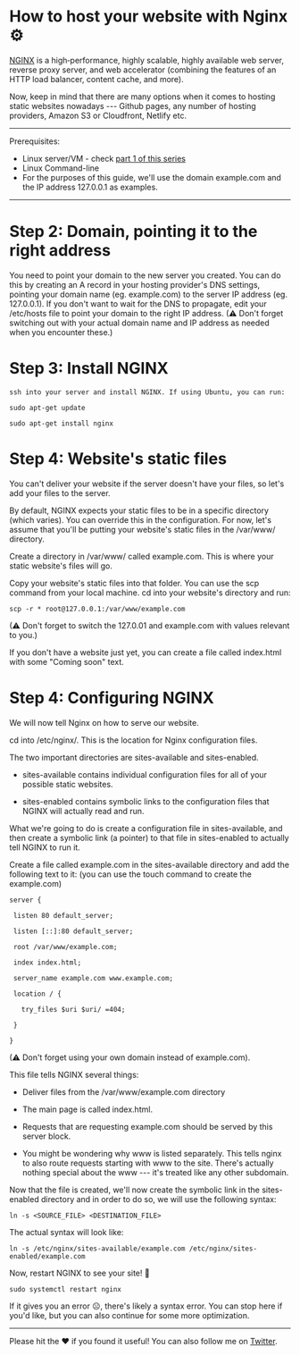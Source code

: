 # How to host your website with Nginx ⚙

[NGINX](https://www.nginx.com/) is a high‑performance, highly scalable, highly available web server, reverse proxy server, and web accelerator (combining the features of an HTTP load balancer, content cache, and more).

Now, keep in mind that there are many options when it comes to hosting static websites nowadays --- Github pages, any number of hosting providers, Amazon S3 or Cloudfront, Netlify etc.

* * * * *
Prerequisites:

- Linux server/VM - check [part 1 of this series](https://blog.rishabkumar.com/how-to-set-up-a-vm-in-gcp-cke1f3xb200iwvls16iqke0rw)
- Linux Command-line
- For the purposes of this guide, we'll use the domain example.com and the IP address 127.0.0.1 as examples.
* * * * *

Step 2: Domain, pointing it to the right address
================================================

You need to point your domain to the new server you created. You can do this by creating an A record in your hosting provider's DNS settings, pointing your domain name (eg. example.com) to the server IP address (eg. 127.0.0.1). If you don't want to wait for the DNS to propagate, edit your /etc/hosts file to point your domain to the right IP address.
(⚠ Don't forget switching out with your actual domain name and IP address as needed when you encounter these.)

Step 3: Install NGINX
=====================
```
ssh into your server and install NGINX. If using Ubuntu, you can run:

sudo apt-get update

sudo apt-get install nginx
```


Step 4: Website's static files
======================================================

You can't deliver your website if the server doesn't have your files, so let's add your files to the server.

By default, NGINX expects your static files to be in a specific directory (which varies). You can override this in the configuration. For now, let's assume that you'll be putting your website's static files in the /var/www/ directory.

Create a directory in /var/www/ called example.com. This is where your static website's files will go.

Copy your website's static files into that folder. You can use the scp command from your local machine. cd into your website's directory and run:

`scp -r * root@127.0.0.1:/var/www/example.com`

(⚠ Don't forget to switch the 127.0.01 and example.com with values relevant to you.)

If you don't have a website just yet, you can create a file called index.html with some "Coming soon" text.

Step 4: Configuring NGINX
=============================================

We will now tell Nginx on how to serve our website.

cd into /etc/nginx/. This is the location for Nginx configuration files.

The two important directories are sites-available and sites-enabled.

-   sites-available contains individual configuration files for all of your possible static websites.

-   sites-enabled contains symbolic links to the configuration files that NGINX will actually read and run.

What we're going to do is create a configuration file in sites-available, and then create a symbolic link (a pointer) to that file in sites-enabled to actually tell NGINX to run it.

Create a file called example.com in the sites-available directory and add the following text to it:
(you can use the touch command to create the example.com)

```
server {

 listen 80 default_server;

 listen [::]:80 default_server;

 root /var/www/example.com;

 index index.html;

 server_name example.com www.example.com;

 location / {

   try_files $uri $uri/ =404;

 }

}
```

(⚠ Don't forget using your own domain instead of example.com).

This file tells NGINX several things:

-   Deliver files from the /var/www/example.com directory

-   The main page is called index.html.

-   Requests that are requesting example.com should be served by this server block.

-   You might be wondering why www is listed separately. This tells nginx to also route requests starting with www to the site. There's actually nothing special about the www --- it's treated like any other subdomain.

Now that the file is created, we'll now create the symbolic link in the sites-enabled directory and in order to do so, we will use the following syntax:

`ln -s <SOURCE_FILE> <DESTINATION_FILE>`

The actual syntax will look like:

`ln -s /etc/nginx/sites-available/example.com /etc/nginx/sites-enabled/example.com`

Now, restart NGINX to see your site! 🎉

`sudo systemctl restart nginx`

If it gives you an error ☹, there's likely a syntax error. You can stop here if you'd like, but you can also continue for some more optimization.

******

Please hit the ♥ if you found it useful! You can also follow me on [Twitter](https://twitter.com/rishabk7).
